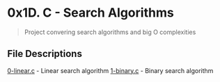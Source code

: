 # 0x1D. C - Search Algorithms
> Project convering search algorithms and big O complexities
## File Descriptions
[0-linear.c](0-linear.c) - Linear search algorithm
[1-binary.c](1-binary.c) - Binary search algorithm
